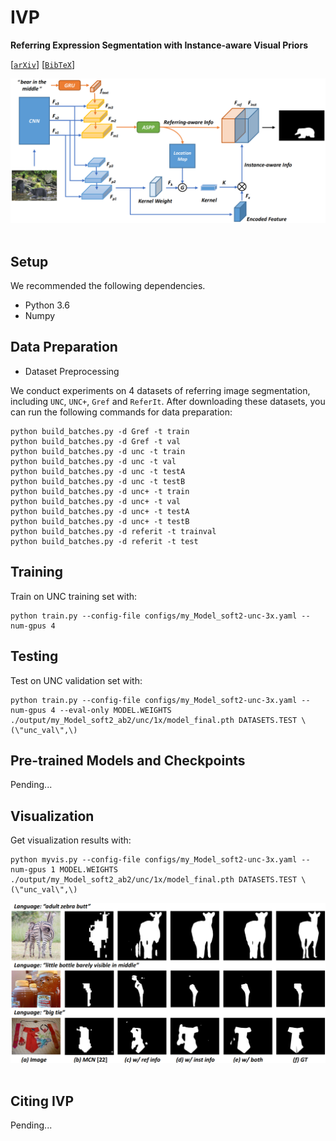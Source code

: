 # IVP

**Referring Expression Segmentation with Instance-aware Visual Priors**

[[`arXiv`](https://arxiv.org/pdf/xxxx.xxxx.pdf)] [[`BibTeX`](#CitingIVP)]

<div align="center">
  <img src="/framework.png"/>
</div><br/>

## Setup

We recommended the following dependencies.

* Python 3.6
* Numpy

<!-- This code is derived from [RRN](https://github.com/liruiyu/referseg_rrn) \[2\]. Please refer to it for more details of setup. -->

## Data Preparation
* Dataset Preprocessing

We conduct experiments on 4 datasets of referring image segmentation, including `UNC`, `UNC+`, `Gref` and `ReferIt`. After downloading these datasets, you can run the following commands for data preparation:
```
python build_batches.py -d Gref -t train
python build_batches.py -d Gref -t val
python build_batches.py -d unc -t train
python build_batches.py -d unc -t val
python build_batches.py -d unc -t testA
python build_batches.py -d unc -t testB
python build_batches.py -d unc+ -t train
python build_batches.py -d unc+ -t val
python build_batches.py -d unc+ -t testA
python build_batches.py -d unc+ -t testB
python build_batches.py -d referit -t trainval
python build_batches.py -d referit -t test
```

<!-- * Glove Embedding -->

<!-- Download `Gref_emb.npy` and `referit_emb.npy` and put them in `data/`. We provide download link for Glove Embedding here: -->
<!-- [Baidu Drive](https://pan.baidu.com/s/19f8CxT3lc_UyjCIIE_74FA), password: 2m28. -->


## Training
Train on UNC training set with:
```
python train.py --config-file configs/my_Model_soft2-unc-3x.yaml --num-gpus 4
```

## Testing
Test on UNC validation set with:
```
python train.py --config-file configs/my_Model_soft2-unc-3x.yaml --num-gpus 4 --eval-only MODEL.WEIGHTS ./output/my_Model_soft2_ab2/unc/1x/model_final.pth DATASETS.TEST \(\"unc_val\",\)
```

## Pre-trained Models and Checkpoints

Pending...

<!-- <table>
<tr><th> RefCOCO</th><th> RefCOCO+ </th><th> RefCOCOg </th></tr>
<tr><td>

| val               | test A            | test B            |
| ----------------- | ----------------- | ---------- |
| 67.40\% | 70.65\% | 64.32\% |
</td><td>

| val  | test A | test B |
| ---- | ------ | ------ |
| 57.32\% | 62.57\% | 49.15\% |
  
</td><td>
  
| val  | test |
| ---- | ------ |
| 56.05\% | 56.83\% |

</td></tr> </table>
 -->

## Visualization

Get visualization results with:
```
python myvis.py --config-file configs/my_Model_soft2-unc-3x.yaml --num-gpus 1 MODEL.WEIGHTS ./output/my_Model_soft2_ab2/unc/1x/model_final.pth DATASETS.TEST \(\"unc_val\",\)
```

<div align="center">
  <img src="/visual.png"/>
</div><br/>


## <a name="CitingInstNet"></a>Citing IVP

Pending...
<!-- Consider cite Instance-aware-RES in your publications if it helps your research. -->
